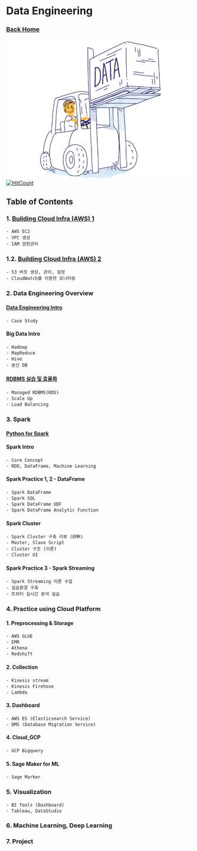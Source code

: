 # Data Engineering
### [Back Home](https://github.com/boys-be-ambitious/TIL)

![intoroduction](../images/data_engineering_3.png)
[![HitCount](http://hits.dwyl.io/boys-be-ambitious//Data-engineering-school.svg)](http://hits.dwyl.io/boys-be-ambitious//Data-engineering-school)

## Table of Contents
### 1. [Building Cloud Infra (AWS) 1](https://github.com/boys-be-ambitious/TIL/blob/master/Data-engineering-school/dees_knj/dees_knj_1.md)
    - AWS EC2
    - VPC 생성
    - IAM 권한관리
### 1.2. [Building Cloud Infra (AWS) 2](https://github.com/boys-be-ambitious/TIL/blob/master/Data-engineering-school/dees_knj/dees_knj_2.md)
    - S3 버킷 생성, 관리, 설정
    - CloudWatch를 이용한 모니터링

### 2. Data Engineering Overview
#### [Data Engineering Intro](https://github.com/boys-be-ambitious/TIL/blob/master/Data-engineering-school/dees_ksw/dees_ksw_1.md)
    - Case Study  
#### Big Data Intro
    - Hadoop
    - MapReduce
    - Hive
    - 분산 DB
#### [RDBMS 실습 및 효율화](https://github.com/boys-be-ambitious/TIL/blob/master/Data-engineering-school/dees_knj/dees_knj_3.md)
    - Managed RDBMS(RDS)
    - Scale Up
    - Load Balancing 

### 3. Spark
#### [Python for Spark](https://github.com/boys-be-ambitious/TIL/blob/master/Data-engineering-school/dees_ksw/dees_ksw_2.md)
#### Spark Intro
    - Core Concept
    - RDD, DataFrame, Machine Learning 
#### Spark Practice 1, 2 - DataFrame
    - Spark DataFrame
    - Spark SQL
    - Spark DataFrame UDF
    - Spark DataFrame Analytic Function
#### Spark Cluster
    - Spark Cluster 구축 리뷰 (EMR)
    - Master, Slave Script
    - Cluster 구조 (이론)
    - Cluster UI
#### Spark Practice 3 - Spark Streaming
    - Spark Streaming 이론 수업
    - 실습환경 구축
    - 트위터 실시간 분석 실습

### 4. Practice using Cloud Platform
#### 1. Preprocessing & Storage
    - AWS GLUE
    - EMR
    - Athena
    - Redshift
#### 2. Collection
    - Kinesis stream
    - Kinesis Firehose
    - Lambda
#### 3. Dashboard
    - AWS ES (Elasticsearch Service)
    - DMS (Database Migration Service)
#### 4. Cloud_GCP
    - GCP Bigquery
#### 5. Sage Maker for ML
    - Sage Marker

### 5. Visualization
    - BI Tools (Dashboard)
    - Tableau, DataStudio

### 6. Machine Learning, Deep Learning

### 7. Project